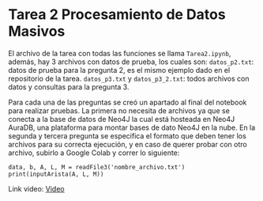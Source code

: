 # Tarea 2 Procesamiento de Datos Masivos

El archivo de la tarea con todas las funciones se llama ```Tarea2.ipynb```, además, hay 3 archivos con datos de prueba, los cuales son: ```datos_p2.txt```: datos de prueba para la pregunta 2, es el mismo ejemplo dado en el repositorio de la tarea. ```datos_p3.txt``` y ```datos_p3_2.txt```: todos archivos con datos y consultas para la pregunta 3. 

Para cada una de las preguntas se creó un apartado al final del notebook para realizar pruebas. La primera no necesita de archivos ya que se conecta a la base de datos de Neo4J la cual está hosteada en Neo4J AuraDB, una plataforma para montar bases de dato Neo4J en la nube. En la segunda y tercera pregunta se especifica el formato que deben tener los archivos para su correcta ejecución, y en caso de querer probar con otro archivo, subirlo a Google Colab y correr lo siguiente:
```
data, b, A, L, M = readFile3('nombre_archivo.txt')
print(inputArista(A, L, M))
```

Link video: [Video](https://example.com/)
